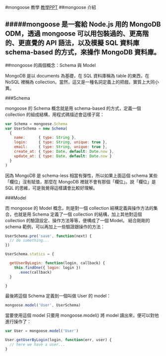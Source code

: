#mongoose 教學
[教學PPT](http://slides.com/andy26283/mongoose/live#/)
##mongoose 介紹

#####mongoose 是一套給 Node.js 用的 MongoDB ODM，透過 mongoose 可以用包裝過的、更高階的、更直覺的 API 語法，以及模擬 SQL 資料庫 schema-based 的方式，來操作 MongoDB 資料庫。
--
##mongoose 的兩個概念：Schema 與 Model

MongoDB 是以 documents 為基礎，在 SQL 資料庫稱為 table 的東西，在 NoSQL 裡稱為 collection。當然，這又是一種名詞定義上的把戲，實質上大同小異。

###Schema

mongoose 的 Schema 概念就是用 schema-based 的方式，定義一個 collection 的組成結構，用程式碼描述會這樣子寫：
```JavaScript
var Schema = mongoose.Schema
var UserSchema = new Schema(
  {
    name:      { type: String },
    login:     { type: String, unique: true },
    email:     { type: String, unique: true },
    create_at: { type: Date, default: Date.now },
    update_at: { type: Date, default: Date.now }
  }
)
```
因為 MongoDB 是 schema-less 相當有彈性，所以如果上面這個 schema 某些「欄位」沒有賦值，那麼在 MongoDB 裡就不會有那個「欄位」。說「欄位」是 SQL 的思維，可是我覺得這樣講會比較好理解。

###Model

而 mongoose 的 Model 概念，則是對一個 collection 結構定義與操作方法的集合，也就是用 Schema 定義了一個 collection 的結構，加上其他對這個 collection 的驗證設定、操作方法等等，便構成了一個 Model。
結合剛剛的 schema 範例，可以再加上一些驗證跟操作的方法：
```JavaScript
UserSchema.pre('save', function(next) {
  // do something...
})

UserSchema.statics = {

  getUserByLogin: function(login, callback) {
    this.findOne({ login: login })
      .exec(callback)
  }

}
```
最後將這個 Schema 定義到一個叫做 User 的 model：
```JavaScript
mongoose.model('User', UserSchema)

```
當要使用這個 model 只要用 mongoose.model() 將 model 讀出來，便可以對他進行操作了：
```JavaScript
var User = mongoose.model('User')

User.getUserByLogin(login, function(err, user) {
  // here we have a user...
}
```
